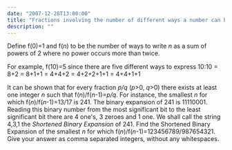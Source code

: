 ```yaml
---
date: "2007-12-28T13:00:00"
title: "Fractions involving the number of different ways a number can be expressed as a sum of powers of 2"
description: ""
---
```


Define f(0)=1 and f(<var>n</var>) to be the number of ways to write <var>n</var> as a sum of powers of 2 where no power occurs more than twice. 

For example, f(10)=5 since there are five different ways to express 10:10 = 8+2 = 8+1+1 = 4+4+2 = 4+2+2+1+1 = 4+4+1+1

It can be shown that for every fraction <var>p/q</var> (<var>p</var>>0, <var>q</var>>0) there exists at least one integer <var>n</var> such that f(<var>n</var>)/f(<var>n</var>-1)=<var>p/q</var>.
For instance, the smallest <var>n</var> for which f(<var>n</var>)/f(<var>n</var>-1)=13/17 is 241.
The binary expansion of 241 is 11110001.
Reading this binary number from the most significant bit to the least significant bit there are 4 one's, 3 zeroes and 1 one. We shall call the string 4,3,1 the <span style="font-style:italic;">Shortened Binary Expansion</span> of 241.
Find the Shortened Binary Expansion of the smallest <var>n</var> for which f(<var>n</var>)/f(<var>n</var>-1)=123456789/987654321.
Give your answer as comma separated integers, without any whitespaces.

